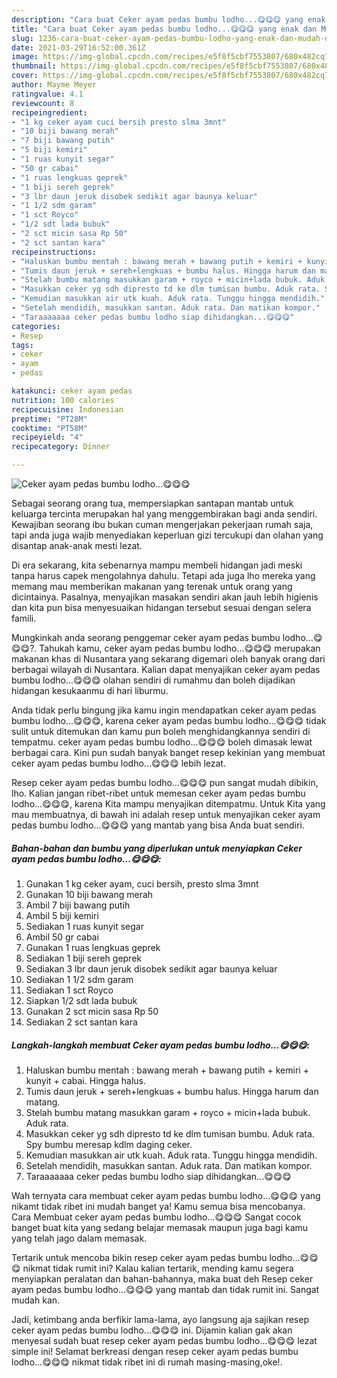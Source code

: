 ```yaml
---
description: "Cara buat Ceker ayam pedas bumbu lodho...😋😋😋 yang enak dan Mudah Dibuat"
title: "Cara buat Ceker ayam pedas bumbu lodho...😋😋😋 yang enak dan Mudah Dibuat"
slug: 1236-cara-buat-ceker-ayam-pedas-bumbu-lodho-yang-enak-dan-mudah-dibuat
date: 2021-03-29T16:52:00.361Z
image: https://img-global.cpcdn.com/recipes/e5f8f5cbf7553807/680x482cq70/ceker-ayam-pedas-bumbu-lodho😋😋😋-foto-resep-utama.jpg
thumbnail: https://img-global.cpcdn.com/recipes/e5f8f5cbf7553807/680x482cq70/ceker-ayam-pedas-bumbu-lodho😋😋😋-foto-resep-utama.jpg
cover: https://img-global.cpcdn.com/recipes/e5f8f5cbf7553807/680x482cq70/ceker-ayam-pedas-bumbu-lodho😋😋😋-foto-resep-utama.jpg
author: Mayme Meyer
ratingvalue: 4.1
reviewcount: 8
recipeingredient:
- "1 kg ceker ayam cuci bersih presto slma 3mnt"
- "10 biji bawang merah"
- "7 biji bawang putih"
- "5 biji kemiri"
- "1 ruas kunyit segar"
- "50 gr cabai"
- "1 ruas lengkuas geprek"
- "1 biji sereh geprek"
- "3 lbr daun jeruk disobek sedikit agar baunya keluar"
- "1 1/2 sdm garam"
- "1 sct Royco"
- "1/2 sdt lada bubuk"
- "2 sct micin sasa Rp 50"
- "2 sct santan kara"
recipeinstructions:
- "Haluskan bumbu mentah : bawang merah + bawang putih + kemiri + kunyit + cabai. Hingga halus."
- "Tumis daun jeruk + sereh+lengkuas + bumbu halus. Hingga harum dan matang."
- "Stelah bumbu matang masukkan garam + royco + micin+lada bubuk. Aduk rata."
- "Masukkan ceker yg sdh dipresto td ke dlm tumisan bumbu. Aduk rata. Spy bumbu meresap kdlm daging ceker."
- "Kemudian masukkan air utk kuah. Aduk rata. Tunggu hingga mendidih."
- "Setelah mendidih, masukkan santan. Aduk rata. Dan matikan kompor."
- "Taraaaaaaa ceker pedas bumbu lodho siap dihidangkan...😋😋😋"
categories:
- Resep
tags:
- ceker
- ayam
- pedas

katakunci: ceker ayam pedas 
nutrition: 100 calories
recipecuisine: Indonesian
preptime: "PT28M"
cooktime: "PT58M"
recipeyield: "4"
recipecategory: Dinner

---
```



![Ceker ayam pedas bumbu lodho...😋😋😋](https://img-global.cpcdn.com/recipes/e5f8f5cbf7553807/680x482cq70/ceker-ayam-pedas-bumbu-lodho😋😋😋-foto-resep-utama.jpg)

Sebagai seorang orang tua, mempersiapkan santapan mantab untuk keluarga tercinta merupakan hal yang menggembirakan bagi anda sendiri. Kewajiban seorang ibu bukan cuman mengerjakan pekerjaan rumah saja, tapi anda juga wajib menyediakan keperluan gizi tercukupi dan olahan yang disantap anak-anak mesti lezat.

Di era  sekarang, kita sebenarnya mampu membeli hidangan jadi meski tanpa harus capek mengolahnya dahulu. Tetapi ada juga lho mereka yang memang mau memberikan makanan yang terenak untuk orang yang dicintainya. Pasalnya, menyajikan masakan sendiri akan jauh lebih higienis dan kita pun bisa menyesuaikan hidangan tersebut sesuai dengan selera famili. 



Mungkinkah anda seorang penggemar ceker ayam pedas bumbu lodho...😋😋😋?. Tahukah kamu, ceker ayam pedas bumbu lodho...😋😋😋 merupakan makanan khas di Nusantara yang sekarang digemari oleh banyak orang dari berbagai wilayah di Nusantara. Kalian dapat menyajikan ceker ayam pedas bumbu lodho...😋😋😋 olahan sendiri di rumahmu dan boleh dijadikan hidangan kesukaanmu di hari liburmu.

Anda tidak perlu bingung jika kamu ingin mendapatkan ceker ayam pedas bumbu lodho...😋😋😋, karena ceker ayam pedas bumbu lodho...😋😋😋 tidak sulit untuk ditemukan dan kamu pun boleh menghidangkannya sendiri di tempatmu. ceker ayam pedas bumbu lodho...😋😋😋 boleh dimasak lewat berbagai cara. Kini pun sudah banyak banget resep kekinian yang membuat ceker ayam pedas bumbu lodho...😋😋😋 lebih lezat.

Resep ceker ayam pedas bumbu lodho...😋😋😋 pun sangat mudah dibikin, lho. Kalian jangan ribet-ribet untuk memesan ceker ayam pedas bumbu lodho...😋😋😋, karena Kita mampu menyajikan ditempatmu. Untuk Kita yang mau membuatnya, di bawah ini adalah resep untuk menyajikan ceker ayam pedas bumbu lodho...😋😋😋 yang mantab yang bisa Anda buat sendiri.

<!--inarticleads1-->

##### Bahan-bahan dan bumbu yang diperlukan untuk menyiapkan Ceker ayam pedas bumbu lodho...😋😋😋:

1. Gunakan 1 kg ceker ayam, cuci bersih, presto slma 3mnt
1. Gunakan 10 biji bawang merah
1. Ambil 7 biji bawang putih
1. Ambil 5 biji kemiri
1. Sediakan 1 ruas kunyit segar
1. Ambil 50 gr cabai
1. Gunakan 1 ruas lengkuas geprek
1. Sediakan 1 biji sereh geprek
1. Sediakan 3 lbr daun jeruk disobek sedikit agar baunya keluar
1. Sediakan 1 1/2 sdm garam
1. Sediakan 1 sct Royco
1. Siapkan 1/2 sdt lada bubuk
1. Gunakan 2 sct micin sasa Rp 50
1. Sediakan 2 sct santan kara




<!--inarticleads2-->

##### Langkah-langkah membuat Ceker ayam pedas bumbu lodho...😋😋😋:

1. Haluskan bumbu mentah : bawang merah + bawang putih + kemiri + kunyit + cabai. Hingga halus.
1. Tumis daun jeruk + sereh+lengkuas + bumbu halus. Hingga harum dan matang.
1. Stelah bumbu matang masukkan garam + royco + micin+lada bubuk. Aduk rata.
1. Masukkan ceker yg sdh dipresto td ke dlm tumisan bumbu. Aduk rata. Spy bumbu meresap kdlm daging ceker.
1. Kemudian masukkan air utk kuah. Aduk rata. Tunggu hingga mendidih.
1. Setelah mendidih, masukkan santan. Aduk rata. Dan matikan kompor.
1. Taraaaaaaa ceker pedas bumbu lodho siap dihidangkan...😋😋😋




Wah ternyata cara membuat ceker ayam pedas bumbu lodho...😋😋😋 yang nikamt tidak ribet ini mudah banget ya! Kamu semua bisa mencobanya. Cara Membuat ceker ayam pedas bumbu lodho...😋😋😋 Sangat cocok banget buat kita yang sedang belajar memasak maupun juga bagi kamu yang telah jago dalam memasak.

Tertarik untuk mencoba bikin resep ceker ayam pedas bumbu lodho...😋😋😋 nikmat tidak rumit ini? Kalau kalian tertarik, mending kamu segera menyiapkan peralatan dan bahan-bahannya, maka buat deh Resep ceker ayam pedas bumbu lodho...😋😋😋 yang mantab dan tidak rumit ini. Sangat mudah kan. 

Jadi, ketimbang anda berfikir lama-lama, ayo langsung aja sajikan resep ceker ayam pedas bumbu lodho...😋😋😋 ini. Dijamin kalian gak akan menyesal sudah buat resep ceker ayam pedas bumbu lodho...😋😋😋 lezat simple ini! Selamat berkreasi dengan resep ceker ayam pedas bumbu lodho...😋😋😋 nikmat tidak ribet ini di rumah masing-masing,oke!.

